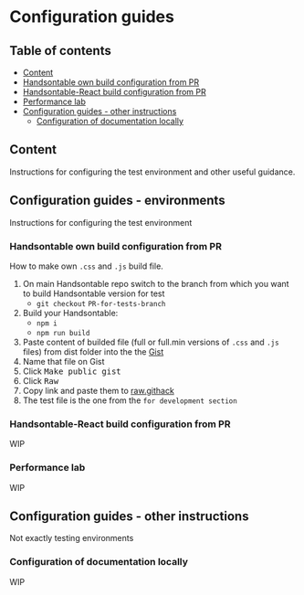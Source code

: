 # Configuration guides

## Table of contents
-  [Content ](#content)
  - [Handsontable own build configuration from PR ](#handsontable-own-build-configuration-from-pr)
   - [Handsontable-React build configuration from PR ](#handsontable-react-build-configuration-from-pr)
   - [Performance lab ](#performance-lab)
  - [Configuration guides - other instructions](#configuration-guides---other-instructions)
    - [Configuration of documentation locally ](#configuration-of-documentation-locally)

## Content 
Instructions for configuring the test environment and other useful guidance.

## Configuration guides - environments 
Instructions for configuring the test environment 

### Handsontable own build configuration from PR 
How to make own `.css` and `.js` build file.

1. On main Handsontable repo switch to the branch from which you want to build Handsontable version for test
   - `git checkout` `PR-for-tests-branch`
2. Build your Handsontable:
    - `npm i`
    - `npm run build`
3. Paste content of builded file (full or full.min versions of `.css` and `.js` files) from dist folder into the
 the [Gist](https://gist.github.com/) 
4. Name that file on Gist
5. Click <kbd>Make public gist</kbd>
6. Click <kbd>Raw</kbd>
7. Copy link and paste them to [raw.githack](https://raw.githack.com/)
8. The test file is the one from the `for development section`


### Handsontable-React build configuration from PR 
WIP

### Performance lab
WIP

## Configuration guides - other instructions
Not exactly testing environments

### Configuration of documentation locally 
WIP
